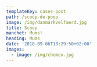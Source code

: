 ```yaml
---
templateKey: cases-post
path: /scoop-de-poop
image: /img/danmarkvelfaerd.jpg
title: Scoop
manchet: Mums!
heading: Mums
date: '2018-09-06T13:29:50+02:00'
images:
  - image: /img/chemex.jpg
---
```


